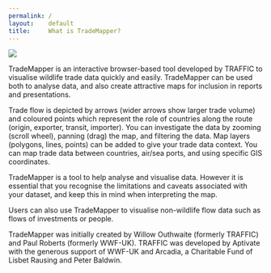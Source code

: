 ```yaml
---
permalink: /
layout:    default
title:     What is TradeMapper?
---
```

![](https://github.com/trademapper/trademapper-js/blob/staging/TradeMapper_cover.png)


TradeMapper is an interactive browser-based tool developed by TRAFFIC to visualise wildlife trade data quickly and easily. TradeMapper can be used both to analyse data, and also create attractive maps for inclusion in reports and presentations. 

Trade flow is depicted by arrows (wider arrows show larger trade volume) and coloured points which represent the role of countries along the route (origin, exporter, transit, importer). You can investigate the data by zooming (scroll wheel), panning (drag) the map, and filtering the data. Map layers (polygons, lines, points) can be added to give your trade data context. You can map trade data between countries, air/sea ports, and using specific GIS coordinates.

TradeMapper is a tool to help analyse and visualise data. However it is essential that you recognise the limitations and caveats associated with your dataset, and keep this in mind when interpreting the map. 

Users can also use TradeMapper to visualise non-wildlife flow data such as flows of investments or people.  

TradeMapper was initially created by Willow Outhwaite (formerly TRAFFIC) and Paul Roberts (formerly WWF-UK). TRAFFIC was developed by Aptivate with the generous support of WWF-UK and Arcadia, a Charitable Fund of Lisbet Rausing and Peter Baldwin.
 


